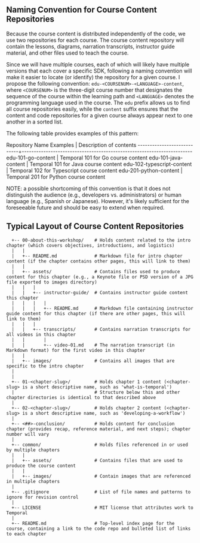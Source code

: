 ## Naming Convention for Course Content Repositories

Because the course content is distributed independently of the code, we use 
two repositories for each course. The course content repository will contain 
the lessons, diagrams, narration transcripts, instructor guide material, and 
other files used to teach the course.

Since we will have multiple courses, each of which will likely have multiple 
versions that each cover a specific SDK, following a naming convention will
make it easier to locate (or identify) the repository for a given course.
I propose the following convention: `edu-<COURSENUM>-<LANGUAGE>-content`,
where `<COURSENUM>` is the three-digit course number that designates the
sequence of the course within the learning path and `<LANGUAGE>` denotes
the programming language used in the course. The `edu` prefix allows us
to find all course repositories easily, while the `content` suffix ensures
that the content and code repositories for a given course always appear
next to one another in a sorted list.

The following table provides examples of this pattern:

Repository Name Examples    | Description of contents
----------------------------+-----------------------------------------------------------------------
edu-101-go-content          | Temporal 101 for Go course content
edu-101-java-content        | Temporal 101 for Java course content
edu-102-typescript-content  | Temporal 102 for Typescript course content
edu-201-python-content      | Temporal 201 for Python course content

NOTE: a possible shortcoming of this convention is that it does not distinguish the audience 
(e.g., developers vs. administrators) or human language (e.g., Spanish or Japanese). However, 
it's likely sufficient for the foreseeable future and should be easy to extend when required.


## Typical Layout of Course Content Repositories

```
  +-- 00-about-this-workshop/    # Holds content related to the intro chapter (which covers objectives, introductions, and logistics)
  |   |
  |   +-- README.md              # Markdown file for intro chapter content (if the chapter contains other pages, this will link to them)
  |   |
  |   +-- assets/                # Contains files used to produce content for this chapter (e.g., a Keynote file or PSD version of a JPG file exported to images directory)
  |   |   |
  |   |   +-- instructor-guide/  # Contains instructor guide content this chapter
  |   |   |   |
  |   |   |   +-- README.md      # Markdown file containing instructor guide content for this chapter (if there are other pages, this will link to them)
  |   |   |
  |   |   +-- transcripts/       # Contains narration transcripts for all videos in this chapter
  |   |       |
  |   |       +-- video-01.md    # The narration transcript (in Markdown format) for the first video in this chapter
  |   |
  |   +-- images/                # Contains all images that are specific to the intro chapter
  |
  |
  +-- 01-<chapter-slug>/         # Holds chapter 1 content (<chapter-slug> is a short descriptive name, such as 'what-is-temporal')
  |                              # Structure below this and other chapter directories is identical to that described above
  |
  +-- 02-<chapter-slug>/         # Holds chapter 2 content (<chapter-slug> is a short descriptive name, such as 'developing-a-workflow')
  |
  +-- <##>-conclusion/           # Holds content for conclusion chapter (provides recap, reference material, and next steps); chapter number will vary
  |
  +-- common/                    # Holds files referenced in or used by multiple chapters
  |   |
  |   +-- assets/                # Contains files that are used to produce the course content
  |   |
  |   +-- images/                # Contain images that are referenced in multiple chapters
  |
  +-- .gitignore                 # List of file names and patterns to ignore for revision control
  |
  +-- LICENSE                    # MIT license that attributes work to Temporal
  |
  +-- README.md                  # Top-level index page for the course, containing a link to the code repo and bulleted list of links to each chapter
```




